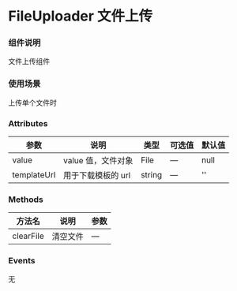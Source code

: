 # FileUploader 文件上传

### 组件说明

文件上传组件

### 使用场景

上传单个文件时

### Attributes

| 参数        | 说明              | 类型   | 可选值 | 默认值 |
| ----------- | ---------------- | ------ | ------ | ------ |
| value       | value 值，文件对象 | File   | —      | null   |
| templateUrl | 用于下载模板的 url | string | —      | ''     |

### Methods

| 方法名    | 说明     | 参数 |
| --------- | ------- | ---- |
| clearFile | 清空文件 | —    |

### Events

无
